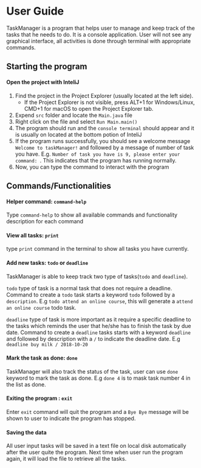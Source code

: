 # User Guide
TaskManager is a program that helps user to manage and keep track of the tasks that he needs to do. It is a console application. User will not see any graphical interface, all activities is done through terminal with appropriate commands.

## Starting the program

#### Open the project with InteliJ
  1. Find the project in the Project Explorer (usually located at the left side).
      - If the Project Explorer is not visible, press ALT+1 for Windows/Linux, CMD+1 for macOS to open the Project Explorer tab.
  2. Expend `src` folder and locate the `Main.java` file
  3. Right click on the file and select `Run Main.main()`
  4. The program should run and the `console terminal` should appear and it is usually on located at the bottom potion of InteliJ
  5. If the program runs successfully, you should see a welcome message `Welcome to taskManager!` and followed by a message of number of task you have. E.g. `Number of task you have is 9, please enter your command: `. This indicates that the program has running normally.
  6. Now, you can type the command to interact with the program

## Commands/Functionalities
#### Helper command: `command-help`
Type `command-help` to show all available commands and functionality description for each command


#### View all tasks: `print`
type `print` command in the terminal to show all tasks you have currently.


#### Add new tasks: `todo` or `deadline`
TaskManager is able to keep track two type of tasks(`todo` and `deadline`).

`todo` type of task is a normal task that does not require a deadline. Command to create a `todo` task starts a keyword `todo` followed by a `description`. E.g  `todo attend an online course`, this will generate a `attend an online course` todo task.

`deadline` type of task is more important as it require a specific deadline to the tasks which reminds the user that he/she has to finish the task by due date. Command to create a `deadline` tasks starts with a keyword `deadline` and followed by description with a `/` to indicate the deadline date. E.g `deadline buy milk / 2018-10-20`


#### Mark the task as done: `done`
TaskManager will also track the status of the task, user can use `done` keyword to mark the task as done.
E.g `done 4` is to mask task number 4 in the list as done.


#### Exiting the program : `exit`
Enter `exit` command will quit the program and a `Bye Bye` message will be shown to user to indicate the program has stopped.

#### Saving the data
All user input tasks will be saved in a text file on local disk automatically after the user quite the program. Next time when user run the program again, it will load the file to retrieve all the tasks.
